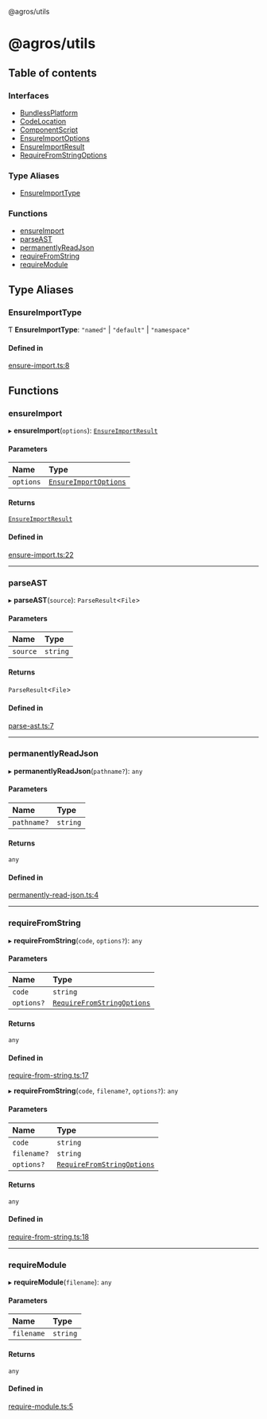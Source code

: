 @agros/utils

# @agros/utils

## Table of contents

### Interfaces

- [BundlessPlatform](interfaces/BundlessPlatform.md)
- [CodeLocation](interfaces/CodeLocation.md)
- [ComponentScript](interfaces/ComponentScript.md)
- [EnsureImportOptions](interfaces/EnsureImportOptions.md)
- [EnsureImportResult](interfaces/EnsureImportResult.md)
- [RequireFromStringOptions](interfaces/RequireFromStringOptions.md)

### Type Aliases

- [EnsureImportType](index.md#ensureimporttype)

### Functions

- [ensureImport](index.md#ensureimport)
- [parseAST](index.md#parseast)
- [permanentlyReadJson](index.md#permanentlyreadjson)
- [requireFromString](index.md#requirefromstring)
- [requireModule](index.md#requiremodule)

## Type Aliases

### <a id="ensureimporttype" name="ensureimporttype"></a> EnsureImportType

Ƭ **EnsureImportType**: ``"named"`` \| ``"default"`` \| ``"namespace"``

#### Defined in

[ensure-import.ts:8](https://github.com/agrosjs/agros/blob/01b3301/packages/agros-utils/src/ensure-import.ts#L8)

## Functions

### <a id="ensureimport" name="ensureimport"></a> ensureImport

▸ **ensureImport**(`options`): [`EnsureImportResult`](interfaces/EnsureImportResult.md)

#### Parameters

| Name | Type |
| :------ | :------ |
| `options` | [`EnsureImportOptions`](interfaces/EnsureImportOptions.md) |

#### Returns

[`EnsureImportResult`](interfaces/EnsureImportResult.md)

#### Defined in

[ensure-import.ts:22](https://github.com/agrosjs/agros/blob/01b3301/packages/agros-utils/src/ensure-import.ts#L22)

___

### <a id="parseast" name="parseast"></a> parseAST

▸ **parseAST**(`source`): `ParseResult`<`File`\>

#### Parameters

| Name | Type |
| :------ | :------ |
| `source` | `string` |

#### Returns

`ParseResult`<`File`\>

#### Defined in

[parse-ast.ts:7](https://github.com/agrosjs/agros/blob/01b3301/packages/agros-utils/src/parse-ast.ts#L7)

___

### <a id="permanentlyreadjson" name="permanentlyreadjson"></a> permanentlyReadJson

▸ **permanentlyReadJson**(`pathname?`): `any`

#### Parameters

| Name | Type |
| :------ | :------ |
| `pathname?` | `string` |

#### Returns

`any`

#### Defined in

[permanently-read-json.ts:4](https://github.com/agrosjs/agros/blob/01b3301/packages/agros-utils/src/permanently-read-json.ts#L4)

___

### <a id="requirefromstring" name="requirefromstring"></a> requireFromString

▸ **requireFromString**(`code`, `options?`): `any`

#### Parameters

| Name | Type |
| :------ | :------ |
| `code` | `string` |
| `options?` | [`RequireFromStringOptions`](interfaces/RequireFromStringOptions.md) |

#### Returns

`any`

#### Defined in

[require-from-string.ts:17](https://github.com/agrosjs/agros/blob/01b3301/packages/agros-utils/src/require-from-string.ts#L17)

▸ **requireFromString**(`code`, `filename?`, `options?`): `any`

#### Parameters

| Name | Type |
| :------ | :------ |
| `code` | `string` |
| `filename?` | `string` |
| `options?` | [`RequireFromStringOptions`](interfaces/RequireFromStringOptions.md) |

#### Returns

`any`

#### Defined in

[require-from-string.ts:18](https://github.com/agrosjs/agros/blob/01b3301/packages/agros-utils/src/require-from-string.ts#L18)

___

### <a id="requiremodule" name="requiremodule"></a> requireModule

▸ **requireModule**(`filename`): `any`

#### Parameters

| Name | Type |
| :------ | :------ |
| `filename` | `string` |

#### Returns

`any`

#### Defined in

[require-module.ts:5](https://github.com/agrosjs/agros/blob/01b3301/packages/agros-utils/src/require-module.ts#L5)
